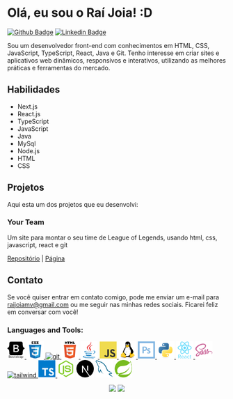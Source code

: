 # Olá, eu sou o Raí Joia! :D

[![Github Badge](https://img.shields.io/badge/-Github-000?style=flat-square&logo=Github&logoColor=white&link=https://github.com/Raijoia)](https://github.com/Raijoia)
[![Linkedin Badge](https://img.shields.io/badge/-LinkedIn-blue?style=flat-square&logo=Linkedin&logoColor=white&link=https://www.linkedin.com/in/raijoia/)](https://www.linkedin.com/in/raijoia/)

Sou um desenvolvedor front-end com conhecimentos em HTML, CSS, JavaScript, TypeScript, React, Java e Git. Tenho interesse em criar sites e aplicativos web dinâmicos, responsivos e interativos, utilizando as melhores práticas e ferramentas do mercado.

## Habilidades

- Next.js
- React.js
- TypeScript
- JavaScript
- Java
- MySql
- Node.js
- HTML
- CSS

## Projetos

Aqui esta um dos projetos que eu desenvolvi:

### Your Team

Um site para montar o seu time de League of Legends, usando html, css, javascript, react e git

[Repositório](https://github.com/Raijoia/your-team-lol) | [Página](https://your-team-86xw6hlpx-raijoia.vercel.app)

## Contato

Se você quiser entrar em contato comigo, pode me enviar um e-mail para raijoiamv@gmail.com ou me seguir nas minhas redes sociais. Ficarei feliz em conversar com você!

<h3 align="left">Languages and Tools:</h3>
<p align="left"> <a href="https://getbootstrap.com" target="_blank" rel="noreferrer"> <img src="https://raw.githubusercontent.com/devicons/devicon/master/icons/bootstrap/bootstrap-plain-wordmark.svg" alt="bootstrap" width="40" height="40"/> </a> <a href="https://www.w3schools.com/css/" target="_blank" rel="noreferrer"> <img src="https://raw.githubusercontent.com/devicons/devicon/master/icons/css3/css3-original-wordmark.svg" alt="css3" width="40" height="40"/> </a> <a href="https://git-scm.com/" target="_blank" rel="noreferrer"> <img src="https://www.vectorlogo.zone/logos/git-scm/git-scm-icon.svg" alt="git" width="40" height="40"/> </a> <a href="https://www.w3.org/html/" target="_blank" rel="noreferrer"> <img src="https://raw.githubusercontent.com/devicons/devicon/master/icons/html5/html5-original-wordmark.svg" alt="html5" width="40" height="40"/> </a> <a href="https://www.java.com" target="_blank" rel="noreferrer"> <img src="https://raw.githubusercontent.com/devicons/devicon/master/icons/java/java-original.svg" alt="java" width="40" height="40"/> </a> <a href="https://developer.mozilla.org/en-US/docs/Web/JavaScript" target="_blank" rel="noreferrer"> <img src="https://raw.githubusercontent.com/devicons/devicon/master/icons/javascript/javascript-original.svg" alt="javascript" width="40" height="40"/> </a> <a href="https://www.linux.org/" target="_blank" rel="noreferrer"> <img src="https://raw.githubusercontent.com/devicons/devicon/master/icons/linux/linux-original.svg" alt="linux" width="40" height="40"/> </a> <a href="https://www.photoshop.com/en" target="_blank" rel="noreferrer"> <img src="https://raw.githubusercontent.com/devicons/devicon/master/icons/photoshop/photoshop-line.svg" alt="photoshop" width="40" height="40"/> </a> <a href="https://www.python.org" target="_blank" rel="noreferrer"> <img src="https://raw.githubusercontent.com/devicons/devicon/master/icons/python/python-original.svg" alt="python" width="40" height="40"/> </a> <a href="https://reactjs.org/" target="_blank" rel="noreferrer"> <img src="https://raw.githubusercontent.com/devicons/devicon/master/icons/react/react-original-wordmark.svg" alt="react" width="40" height="40"/> </a> <a href="https://sass-lang.com" target="_blank" rel="noreferrer"> <img src="https://raw.githubusercontent.com/devicons/devicon/master/icons/sass/sass-original.svg" alt="sass" width="40" height="40"/> </a> <a href="https://tailwindcss.com/" target="_blank" rel="noreferrer"> <img src="https://www.vectorlogo.zone/logos/tailwindcss/tailwindcss-icon.svg" alt="tailwind" width="40" height="40"/> </a> <a href="https://www.typescriptlang.org/" target="_blank" rel="noreferrer"> 
<img src="https://raw.githubusercontent.com/devicons/devicon/master/icons/typescript/typescript-original.svg" alt="typescript" width="40" height="40"/> </a>
<img src="https://raw.githubusercontent.com/devicons/devicon/master/icons/nodejs/nodejs-original.svg" alt="nodejs" width="40" height="40"/> </a> 
<img src="https://raw.githubusercontent.com/devicons/devicon/master/icons/nextjs/nextjs-original.svg" alt="nextjs" width="40" height="40"/> </a> 
<img src="https://raw.githubusercontent.com/devicons/devicon/master/icons/mysql/mysql-original.svg" alt="mysql" width="40" height="40"/> </a> 
<img src="https://raw.githubusercontent.com/devicons/devicon/master/icons/spring/spring-original.svg" alt="spring" width="40" height="40"/> </a> 

<div align="center">
    <img src="https://github-readme-stats.vercel.app/api?username=Raijoia&show_icons=true&include_all_commits=true&line_height=20&hide_border=true&theme=graywhite" width="440"/>
    <img src="https://github-readme-stats.vercel.app/api/top-langs/?username=Raijoia&layout=compact&theme=graywhite&hide_border=true" width="313" />
</div>

